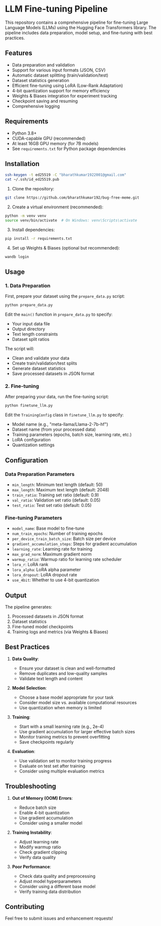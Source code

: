 # LLM Fine-tuning Pipeline

This repository contains a comprehensive pipeline for fine-tuning Large Language Models (LLMs) using the Hugging Face Transformers library. The pipeline includes data preparation, model setup, and fine-tuning with best practices.

## Features

- Data preparation and validation
- Support for various input formats (JSON, CSV)
- Automatic dataset splitting (train/validation/test)
- Dataset statistics generation
- Efficient fine-tuning using LoRA (Low-Rank Adaptation)
- 4-bit quantization support for memory efficiency
- Weights & Biases integration for experiment tracking
- Checkpoint saving and resuming
- Comprehensive logging

## Requirements

- Python 3.8+
- CUDA-capable GPU (recommended)
- At least 16GB GPU memory (for 7B models)
- See `requirements.txt` for Python package dependencies

## Installation
```bash
ssh-keygen -t ed25519 -C "bharathkumar1922001@gmail.com"
cat ~/.ssh/id_ed25519.pub
```

1. Clone the repository:
```bash
git clone https://github.com/bharathkumar192/bug-free-meme.git
```

2. Create a virtual environment (recommended):
```bash
python -m venv venv
source venv/bin/activate  # On Windows: venv\Scripts\activate
```

3. Install dependencies:
```bash
pip install -r requirements.txt
```

4. Set up Weights & Biases (optional but recommended):
```bash
wandb login
```

## Usage

### 1. Data Preparation

First, prepare your dataset using the `prepare_data.py` script:

```bash
python prepare_data.py
```

Edit the `main()` function in `prepare_data.py` to specify:
- Your input data file
- Output directory
- Text length constraints
- Dataset split ratios

The script will:
- Clean and validate your data
- Create train/validation/test splits
- Generate dataset statistics
- Save processed datasets in JSON format

### 2. Fine-tuning

After preparing your data, run the fine-tuning script:

```bash
python finetune_llm.py
```

Edit the `TrainingConfig` class in `finetune_llm.py` to specify:
- Model name (e.g., "meta-llama/Llama-2-7b-hf")
- Dataset name (from your processed data)
- Training parameters (epochs, batch size, learning rate, etc.)
- LoRA configuration
- Quantization settings

## Configuration

### Data Preparation Parameters

- `min_length`: Minimum text length (default: 50)
- `max_length`: Maximum text length (default: 2048)
- `train_ratio`: Training set ratio (default: 0.9)
- `val_ratio`: Validation set ratio (default: 0.05)
- `test_ratio`: Test set ratio (default: 0.05)

### Fine-tuning Parameters

- `model_name`: Base model to fine-tune
- `num_train_epochs`: Number of training epochs
- `per_device_train_batch_size`: Batch size per device
- `gradient_accumulation_steps`: Steps for gradient accumulation
- `learning_rate`: Learning rate for training
- `max_grad_norm`: Maximum gradient norm
- `warmup_ratio`: Warmup ratio for learning rate scheduler
- `lora_r`: LoRA rank
- `lora_alpha`: LoRA alpha parameter
- `lora_dropout`: LoRA dropout rate
- `use_4bit`: Whether to use 4-bit quantization

## Output

The pipeline generates:
1. Processed datasets in JSON format
2. Dataset statistics
3. Fine-tuned model checkpoints
4. Training logs and metrics (via Weights & Biases)

## Best Practices

1. **Data Quality**:
   - Ensure your dataset is clean and well-formatted
   - Remove duplicates and low-quality samples
   - Validate text length and content

2. **Model Selection**:
   - Choose a base model appropriate for your task
   - Consider model size vs. available computational resources
   - Use quantization when memory is limited

3. **Training**:
   - Start with a small learning rate (e.g., 2e-4)
   - Use gradient accumulation for larger effective batch sizes
   - Monitor training metrics to prevent overfitting
   - Save checkpoints regularly

4. **Evaluation**:
   - Use validation set to monitor training progress
   - Evaluate on test set after training
   - Consider using multiple evaluation metrics

## Troubleshooting

1. **Out of Memory (OOM) Errors**:
   - Reduce batch size
   - Enable 4-bit quantization
   - Use gradient accumulation
   - Consider using a smaller model

2. **Training Instability**:
   - Adjust learning rate
   - Modify warmup ratio
   - Check gradient clipping
   - Verify data quality

3. **Poor Performance**:
   - Check data quality and preprocessing
   - Adjust model hyperparameters
   - Consider using a different base model
   - Verify training data distribution

## Contributing

Feel free to submit issues and enhancement requests! 